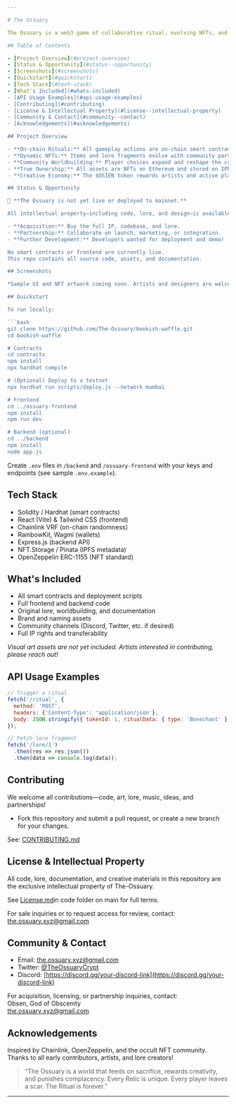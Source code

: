 ```yaml
---

# The Ossuary

The Ossuary is a web3 game of collaborative ritual, evolving NFTs, and community-driven lore. Players perform on-chain rituals using smart contracts, $OSIEN tokens, and Chainlink VRF randomness to create, mutate, and destroy NFTs, shaping the crypt-city’s story together.

## Table of Contents

- [Project Overview](#project-overview)
- [Status & Opportunity](#status--opportunity)
- [Screenshots](#screenshots)
- [Quickstart](#quickstart)
- [Tech Stack](#tech-stack)
- [What's Included](#whats-included)
- [API Usage Examples](#api-usage-examples)
- [Contributing](#contributing)
- [License & Intellectual Property](#license--intellectual-property)
- [Community & Contact](#community--contact)
- [Acknowledgements](#acknowledgements)

## Project Overview

- **On-chain Rituals:** All gameplay actions are on-chain smart contracts that create, mutate, or destroy NFTs.
- **Dynamic NFTs:** Items and lore fragments evolve with community participation.
- **Community Worldbuilding:** Player choices expand and reshape the crypt-city’s story.
- **True Ownership:** All assets are NFTs on Ethereum and stored on IPFS.
- **Creative Economy:** The $OSIEN token rewards artists and active players.

## Status & Opportunity

🚧 **The Ossuary is not yet live or deployed to mainnet.**

All intellectual property—including code, lore, and design—is available for:

- **Acquisition:** Buy the full IP, codebase, and lore.
- **Partnership:** Collaborate on launch, marketing, or integration.
- **Further Development:** Developers wanted for deployment and demo!

No smart contracts or frontend are currently live.  
This repo contains all source code, assets, and documentation.

## Screenshots

*Sample UI and NFT artwork coming soon. Artists and designers are welcome!*

## Quickstart

To run locally:

```bash
git clone https://github.com/The-Ossuary/bookish-waffle.git
cd bookish-waffle

# Contracts
cd contracts
npm install
npx hardhat compile

# (Optional) Deploy to a testnet
npx hardhat run scripts/deploy.js --network mumbai

# Frontend
cd ../ossuary-frontend
npm install
npm run dev

# Backend (optional)
cd ../backend
npm install
node app.js
```

Create `.env` files in `/backend` and `/ossuary-frontend` with your keys and endpoints (see sample `.env.example`).

## Tech Stack

- Solidity / Hardhat (smart contracts)
- React (Vite) & Tailwind CSS (frontend)
- Chainlink VRF (on-chain randomness)
- RainbowKit, Wagmi (wallets)
- Express.js (backend API)
- NFT.Storage / Pinata (IPFS metadata)
- OpenZeppelin ERC-1155 (NFT standard)

## What's Included

- All smart contracts and deployment scripts
- Full frontend and backend code
- Original lore, worldbuilding, and documentation
- Brand and naming assets
- Community channels (Discord, Twitter, etc. if desired)
- Full IP rights and transferability

*Visual art assets are not yet included. Artists interested in contributing, please reach out!*

## API Usage Examples

```js
// Trigger a ritual
fetch('/ritual', {
  method: 'POST',
  headers: {'Content-Type': 'application/json'},
  body: JSON.stringify({ tokenId: 1, ritualData: { type: 'Bonechant' } })
});

// Fetch lore fragment
fetch('/lore/1')
  .then(res => res.json())
  .then(data => console.log(data));
```

## Contributing

We welcome all contributions—code, art, lore, music, ideas, and partnerships!

- Fork this repository and submit a pull request, or create a new branch for your changes.

See: [CONTRIBUTING.md](https://github.com/The-Ossuary/bookish-waffle/blob/main/Contributing.md)

## License & Intellectual Property

All code, lore, documentation, and creative materials in this repository are the exclusive intellectual property of The-Ossuary.

See [License.md](code/License.md)in code folder on main for full terms. 

For sale inquiries or to request access for review, contact: the.ossuary.xyz@gmail.com

## Community & Contact

- Email: the.ossuary.xyz@gmail.com
- Twitter: [@TheOssuaryCrypt](https://twitter.com/TheOssuaryCrypt)
- Discord: [https://discord.gg/your-discord-link](https://discord.gg/your-discord-link)

For acquisition, licensing, or partnership inquiries, contact:  
Obsen, God of Obscenity  
the.ossuary.xyz@gmail.com

## Acknowledgements

Inspired by Chainlink, OpenZeppelin, and the occult NFT community.  
Thanks to all early contributors, artists, and lore creators!

> “The Ossuary is a world that feeds on sacrifice, rewards creativity, and punishes complacency. Every Relic is unique. Every player leaves a scar. The Ritual is forever.”

---
```


